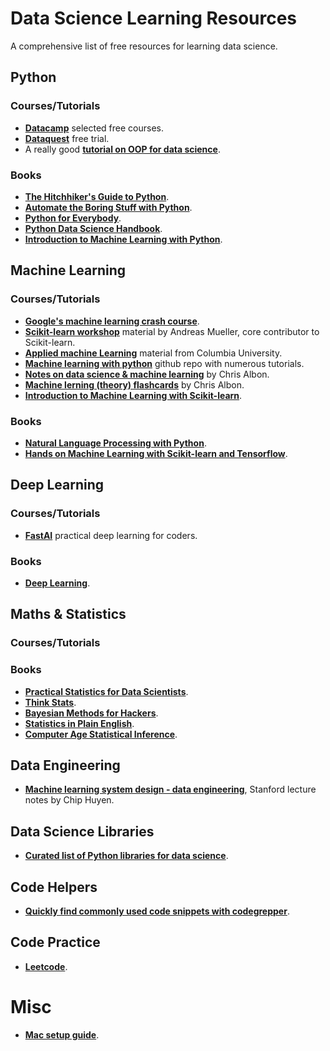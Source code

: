 # Data Science Learning Resources

A comprehensive list of free resources for learning data science.

## Python

### Courses/Tutorials

* **[Datacamp](https://learn.datacamp.com/courses)** selected free courses. 
* **[Dataquest](https://www.dataquest.io/)** free trial. 
* A really good **[tutorial on OOP for data science](https://opendatascience.com/an-introduction-to-object-oriented-data-science-in-python/)**.

### Books

* **[The Hitchhiker's Guide to Python](https://docs.python-guide.org)**. 
* **[Automate the Boring Stuff with Python](https://automatetheboringstuff.com/2e/chapter1/)**. 
* **[Python for Everybody](https://www.py4e.com/book.php)**. 
* **[Python Data Science Handbook](https://jakevdp.github.io/PythonDataScienceHandbook/)**. 
* **[Introduction to Machine Learning with Python](http://noracook.io/Books/Python/introductiontomachinelearningwithpython.pdf)**. 

## Machine Learning

### Courses/Tutorials

* **[Google's machine learning crash course](https://developers.google.com/machine-learning/crash-course/ml-intro)**. 
* **[Scikit-learn workshop](https://github.com/amueller/ml-workshop-1-of-4)** material by Andreas Mueller, core contributor to Scikit-learn.
* **[Applied machine Learning](https://github.com/amueller/COMS4995-s19)** material from Columbia University. 
* **[Machine learning with python](https://github.com/tirthajyoti/Machine-Learning-with-Python)** github repo with numerous tutorials. 
* **[Notes on data science & machine learning](https://chrisalbon.com)** by Chris Albon.
* **[Machine lerning (theory) flashcards](https://github.com/gmaclenn/ml-flashcards-python/tree/master/flashcards)** by Chris Albon. 
* **[Introduction to Machine Learning with Scikit-learn](https://courses.dataschool.io/introduction-to-machine-learning-with-scikit-learn)**.

### Books
* **[Natural Language Processing with Python](http://www.nltk.org/book_1ed/)**. 
* **[Hands on Machine Learning with Scikit-learn and Tensorflow](http://index-of.es/Varios-2/Hands%20on%20Machine%20Learning%20with%20Scikit%20Learn%20and%20Tensorflow.pdf)**.

## Deep Learning

### Courses/Tutorials

* **[FastAI](https://course.fast.ai)** practical deep learning for coders.

### Books

* **[Deep Learning](https://www.deeplearningbook.org)**.

## Maths & Statistics

### Courses/Tutorials

### Books

* **[Practical Statistics for Data Scientists](http://www.gbv.de/dms/ilmenau/toc/875077277.PDF)**. 
* **[Think Stats](https://greenteapress.com/thinkstats/)**. 
* **[Bayesian Methods for Hackers](https://github.com/CamDavidsonPilon/Probabilistic-Programming-and-Bayesian-Methods-for-Hackers)**. 
* **[Statistics in Plain English](https://www.book2look.com/embed/9781317526988)**. 
* **[Computer Age Statistical Inference](https://web.stanford.edu/~hastie/CASI_files/PDF/casi.pdf)**.

## Data Engineering

* **[Machine learning system design - data engineering](https://docs.google.com/document/d/1b9iuZiDEGVLHyMmnf6w2y1aN6yWQhAyqk3GHlpI9q6M/edit#heading=h.a8w2b79yy875)**, Stanford lecture notes by Chip Huyen.

## Data Science Libraries

* **[Curated list of Python libraries for data science](https://github.com/krzjoa/awesome-python-data-science)**.

## Code Helpers

* **[Quickly find commonly used code snippets with codegrepper](https://www.codegrepper.com/code-examples/python)**.

## Code Practice

* **[Leetcode](https://leetcode.com/)**.

# Misc

* **[Mac setup guide](https://sourabhbajaj.com/mac-setup/)**.
